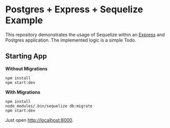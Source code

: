 # Postgres + Express + Sequelize Example

This repository demonstrates the usage of Sequelize within an [Express](https://expressjs.com) and Postgres application.
The implemented logic is a simple Todo.


## Starting App

**Without Migrations**

```
npm install
npm start:dev
```

**With Migrations**

```
npm install
node_modules/.bin/sequelize db:migrate
npm start:dev
```

Just open [http://localhost:8000](http://localhost:8000).